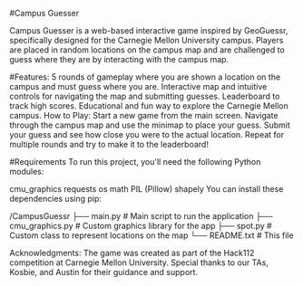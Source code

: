 #Campus Guesser

Campus Guesser is a web-based interactive game inspired by GeoGuessr, specifically designed for the Carnegie Mellon University campus. Players are placed in random locations on the campus map and are challenged to guess where they are by interacting with the campus map.

#Features:
5 rounds of gameplay where you are shown a location on the campus and must guess where you are.
Interactive map and intuitive controls for navigating the map and submitting guesses.
Leaderboard to track high scores.
Educational and fun way to explore the Carnegie Mellon campus.
How to Play:
Start a new game from the main screen.
Navigate through the campus map and use the minimap to place your guess.
Submit your guess and see how close you were to the actual location.
Repeat for multiple rounds and try to make it to the leaderboard!


#Requirements
To run this project, you'll need the following Python modules:

cmu_graphics 
requests
os
math
PIL (Pillow)
shapely
You can install these dependencies using pip:

/CampusGuessr
  ├── main.py           # Main script to run the application
  ├── cmu_graphics.py   # Custom graphics library for the app
  ├── spot.py           # Custom class to represent locations on the map
  └── README.txt        # This file

Acknowledgments:
The game was created as part of the Hack112 competition at Carnegie Mellon University.
Special thanks to our TAs, Kosbie, and Austin for their guidance and support.
